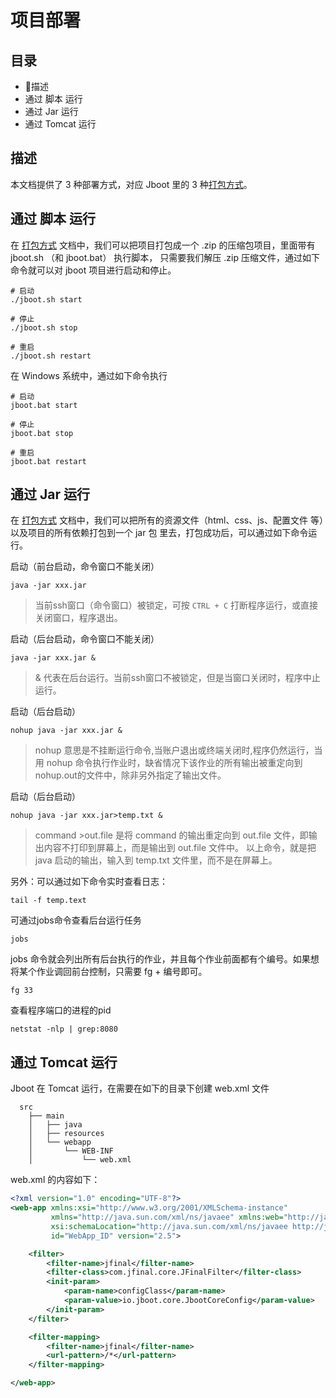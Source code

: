 # 项目部署

## 目录
- 描述
- 通过 脚本 运行
- 通过 Jar 运行
- 通过 Tomcat 运行

## 描述

本文档提供了 3 种部署方式，对应 Jboot 里的 3 种[打包方式](./build.md)。

## 通过 脚本 运行

在 [打包方式](./build.md) 文档中，我们可以把项目打包成一个 .zip 的压缩包项目，里面带有 jboot.sh （和 jboot.bat） 执行脚本，
只需要我们解压 .zip 压缩文件，通过如下命令就可以对 jboot 项目进行启动和停止。

```shell
# 启动
./jboot.sh start

# 停止
./jboot.sh stop

# 重启
./jboot.sh restart
```

在 Windows 系统中，通过如下命令执行

```shell
# 启动
jboot.bat start

# 停止
jboot.bat stop

# 重启
jboot.bat restart
```

## 通过 Jar 运行

在 [打包方式](./build.md) 文档中，我们可以把所有的资源文件（html、css、js、配置文件 等）以及项目的所有依赖打包到一个 jar 包
里去，打包成功后，可以通过如下命令运行。

启动（前台启动，命令窗口不能关闭）
```shell
java -jar xxx.jar
```
> 当前ssh窗口（命令窗口）被锁定，可按 `CTRL + C` 打断程序运行，或直接关闭窗口，程序退出。

启动（后台启动，命令窗口不能关闭）
```shell
java -jar xxx.jar &
```
> & 代表在后台运行。当前ssh窗口不被锁定，但是当窗口关闭时，程序中止运行。


启动（后台启动）
```shell
nohup java -jar xxx.jar &
```
>nohup 意思是不挂断运行命令,当账户退出或终端关闭时,程序仍然运行，当用 nohup 命令执行作业时，缺省情况下该作业的所有输出被重定向到nohup.out的文件中，除非另外指定了输出文件。

启动（后台启动）
```shell
nohup java -jar xxx.jar>temp.txt &
```
>command >out.file 是将 command 的输出重定向到 out.file 文件，即输出内容不打印到屏幕上，而是输出到 out.file 文件中。
>以上命令，就是把 java 启动的输出，输入到 temp.txt 文件里，而不是在屏幕上。
 
 
另外：可以通过如下命令实时查看日志：

```shell
tail -f temp.text
```

可通过jobs命令查看后台运行任务
 
```shell
jobs 
```
 
jobs 命令就会列出所有后台执行的作业，并且每个作业前面都有个编号。如果想将某个作业调回前台控制，只需要 fg + 编号即可。
 
```shell
fg 33
```

查看程序端口的进程的pid

```shell
netstat -nlp | grep:8080
``` 




## 通过 Tomcat 运行

Jboot 在 Tomcat 运行，在需要在如下的目录下创建 web.xml 文件

```
  src
    ├── main
    │   ├── java
    │   ├── resources
    │   └── webapp
    │       └── WEB-INF
    │           └── web.xml
```

web.xml 的内容如下：

```xml
<?xml version="1.0" encoding="UTF-8"?>
<web-app xmlns:xsi="http://www.w3.org/2001/XMLSchema-instance"
         xmlns="http://java.sun.com/xml/ns/javaee" xmlns:web="http://java.sun.com/xml/ns/javaee"
         xsi:schemaLocation="http://java.sun.com/xml/ns/javaee http://java.sun.com/xml/ns/javaee/web-app_2_5.xsd"
         id="WebApp_ID" version="2.5">

    <filter>
        <filter-name>jfinal</filter-name>
        <filter-class>com.jfinal.core.JFinalFilter</filter-class>
        <init-param>
            <param-name>configClass</param-name>
            <param-value>io.jboot.core.JbootCoreConfig</param-value>
        </init-param>
    </filter>

    <filter-mapping>
        <filter-name>jfinal</filter-name>
        <url-pattern>/*</url-pattern>
    </filter-mapping>

</web-app>
```